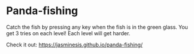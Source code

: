 # Panda-fishing

Catch the fish by pressing any key when the fish is in the green glass.
You get 3 tries on each level!
Each level will get harder.


Check it out: https://jasminesis.github.io/panda-fishing/
